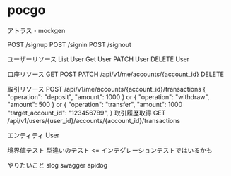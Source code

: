 # pocgo

アトラス・mockgen

POST /signup
POST /signin
POST /signout

ユーザーリソース
List User
Get User
PATCH User
DELETE User

口座リソース
GET
POST
PATCH /api/v1/me/accounts/{account_id}
DELETE

取引リソース
POST /api/v1/me/accounts/{account_id}/transactions
{
  "operation": "deposit",
  "amount": 1000
}
or
{
  "operation": "withdraw",
  "amount": 500
}
or
{
  "operation": "transfer",
  "amount": 1000
  "target_account_id": "123456789",
}
取引履歴取得
GET /api/v1/users/{user_id}/accounts/{account_id}/transactions

エンティティ
User

境界値テスト
型違いのテスト <= インテグレーションテストではいるかも


やりたいこと
slog
swagger
apidog
